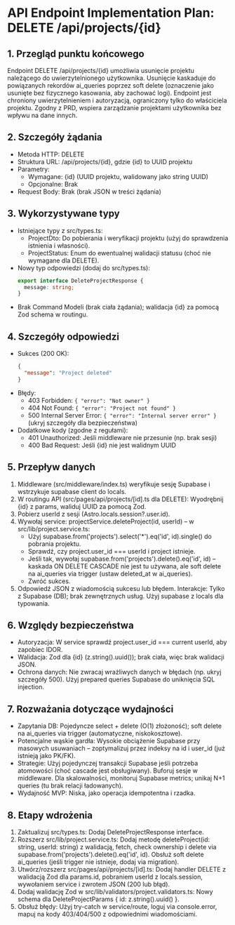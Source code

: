 # API Endpoint Implementation Plan: DELETE /api/projects/{id}

## 1. Przegląd punktu końcowego

Endpoint DELETE /api/projects/{id} umożliwia usunięcie projektu należącego do uwierzytelnionego użytkownika. Usunięcie kaskaduje do powiązanych rekordów ai_queries poprzez soft delete (oznaczenie jako usunięte bez fizycznego kasowania, aby zachować logi). Endpoint jest chroniony uwierzytelnieniem i autoryzacją, ograniczony tylko do właściciela projektu. Zgodny z PRD, wspiera zarządzanie projektami użytkownika bez wpływu na dane innych.

## 2. Szczegóły żądania

- Metoda HTTP: DELETE
- Struktura URL: /api/projects/{id}, gdzie {id} to UUID projektu
- Parametry:
  - Wymagane: {id} (UUID projektu, walidowany jako string UUID)
  - Opcjonalne: Brak
- Request Body: Brak (brak JSON w treści żądania)

## 3. Wykorzystywane typy

- Istniejące typy z src/types.ts:
  - ProjectDto: Do pobierania i weryfikacji projektu (użyj do sprawdzenia istnienia i własności).
  - ProjectStatus: Enum do ewentualnej walidacji statusu (choć nie wymagane dla DELETE).
- Nowy typ odpowiedzi (dodaj do src/types.ts):
  ```typescript
  export interface DeleteProjectResponse {
    message: string;
  }
  ```
- Brak Command Modeli (brak ciała żądania); walidacja {id} za pomocą Zod schema w routingu.

## 4. Szczegóły odpowiedzi

- Sukces (200 OK):
  ```json
  {
    "message": "Project deleted"
  }
  ```
- Błędy:
  - 403 Forbidden: `{ "error": "Not owner" }`
  - 404 Not Found: `{ "error": "Project not found" }`
  - 500 Internal Server Error: `{ "error": "Internal server error" }` (ukryj szczegóły dla bezpieczeństwa)
- Dodatkowe kody (zgodne z regułami):
  - 401 Unauthorized: Jeśli middleware nie przesunie (np. brak sesji)
  - 400 Bad Request: Jeśli {id} nie jest walidnym UUID

## 5. Przepływ danych

1. Middleware (src/middleware/index.ts) weryfikuje sesję Supabase i wstrzykuje supabase client do locals.
2. W routingu API (src/pages/api/projects/[id].ts dla DELETE): Wyodrębnij {id} z params, waliduj UUID za pomocą Zod.
3. Pobierz userId z sesji (Astro.locals.session?.user.id).
4. Wywołaj service: projectService.deleteProject(id, userId) – w src/lib/project.service.ts:
   - Użyj supabase.from('projects').select('\*').eq('id', id).single() do pobrania projektu.
   - Sprawdź, czy project.user_id === userId i project istnieje.
   - Jeśli tak, wywołaj supabase.from('projects').delete().eq('id', id) – kaskada ON DELETE CASCADE nie jest tu używana, ale soft delete na ai_queries via trigger (ustaw deleted_at w ai_queries).
   - Zwróć sukces.
5. Odpowiedź JSON z wiadomością sukcesu lub błędem.
   Interakcje: Tylko z Supabase (DB); brak zewnętrznych usług. Użyj supabase z locals dla typowania.

## 6. Względy bezpieczeństwa

- Autoryzacja: W service sprawdź project.user_id === current userId, aby zapobiec IDOR.
- Walidacja: Zod dla {id} (z.string().uuid()); brak ciała, więc brak walidacji JSON.
- Ochrona danych: Nie zwracaj wrażliwych danych w błędach (np. ukryj szczegóły 500). Użyj prepared queries Supabase do uniknięcia SQL injection.

## 7. Rozważania dotyczące wydajności

- Zapytania DB: Pojedyncze select + delete (O(1) złożoność); soft delete na ai_queries via trigger (automatyczne, niskokosztowe).
- Potencjalne wąskie gardła: Wysokie obciążenie Supabase przy masowych usuwaniach – zoptymalizuj przez indeksy na id i user_id (już istnieją jako PK/FK).
- Strategie: Użyj pojedynczej transakcji Supabase jeśli potrzeba atomowości (choć cascade jest obsługiwany). Buforuj sesje w middleware. Dla skalowalności, monitoruj Supabase metrics; unikaj N+1 queries (tu brak relacji ładowanych).
- Wydajność MVP: Niska, jako operacja idempotentna i rzadka.

## 8. Etapy wdrożenia

1. Zaktualizuj src/types.ts: Dodaj DeleteProjectResponse interface.
2. Rozszerz src/lib/project.service.ts: Dodaj metodę deleteProject(id: string, userId: string) z walidacją, fetch, check ownership i delete via supabase.from('projects').delete().eq('id', id). Obsłuż soft delete ai_queries (jeśli trigger nie istnieje, dodaj via migration).
3. Utwórz/rozszerz src/pages/api/projects/[id].ts: Dodaj handler DELETE z walidacją Zod dla params.id, pobraniem userId z locals.session, wywołaniem service i zwrotem JSON (200 lub błąd).
4. Dodaj walidację Zod w src/lib/validators/project.validators.ts: Nowy schema dla DeleteProjectParams { id: z.string().uuid() }.
5. Obsłuż błędy: Użyj try-catch w service/route, loguj via console.error, mapuj na kody 403/404/500 z odpowiednimi wiadomościami.
